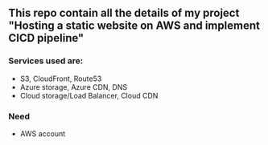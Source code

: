 ## This repo contain all the details of my project "Hosting a static website on AWS and implement CICD pipeline"
### Services used are:
* S3, CloudFront, Route53
* Azure storage, Azure CDN, DNS
* Cloud storage/Load Balancer, Cloud CDN

### Need
  * AWS account
